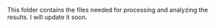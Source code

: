 This folder contains the files needed for processing and analyzing the results. I will update it soon. 